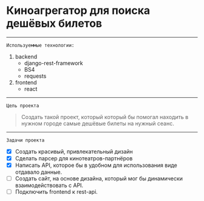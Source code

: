 # Киноагрегатор для поиска дешёвых билетов
***
``` Используеммые технологии: ```
1. backend
    - django-rest-framework
    - BS4
    - requests
2. frontend
    - react
***
```Цель проекта ```
> Создать такой проект, который который бы помогал находить в нужном городе самые дешёвые билеты на нужный сеанс.
***
```Задачи проекта ```
- [X] Создать красивый, привлекательный дизайн
- [X] Сделать парсер для кинотеатров-партнёров
- [X] Написать API, которое бы в удобном для использования виде отдавало данные.
- [ ] Создать сайт, на основе дизайна, который мог бы динамически взаимодействовать с API.
- [ ] Подключить frontend к rest-api.
